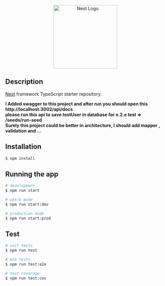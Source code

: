 <p align="center">
  <a href="http://nestjs.com/" target="blank"><img src="https://nestjs.com/img/logo-small.svg" width="200" alt="Nest Logo" /></a>
</p>



## Description

[Nest](https://github.com/nestjs/nest) framework TypeScript starter repository.

<b> I Added swagger to this project and after run you should open this http://localhost:3002/api/docs </b>
<br />
<b> please run this api to save testUser in database for e.2.e test => /seeds/run-seed </b>
<br />
<b>Surely this project could be better in architecture, I should add mapper , validation and ... </b>


## Installation

```bash
$ npm install
```

## Running the app

```bash
# development
$ npm run start

# watch mode
$ npm run start:dev

# production mode
$ npm run start:prod
```

## Test

```bash
# unit tests
$ npm run test

# e2e tests
$ npm run test:e2e

# test coverage
$ npm run test:cov
```



